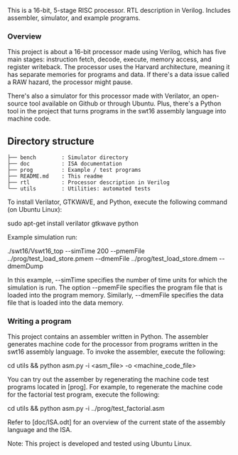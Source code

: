 This is a 16-bit, 5-stage RISC processor. RTL description in Verilog. Includes assembler, simulator, and example programs.

### Overview
This project is about a 16-bit processor made using Verilog, which has five main stages: instruction fetch, decode, execute, memory access, and register writeback. The processor uses the Harvard architecture, meaning it has separate memories for programs and data. If there's a data issue called a RAW hazard, the processor might pause. 

There's also a simulator for this processor made with Verilator, an open-source tool available on Github or through Ubuntu. Plus, there's a Python tool in the project that turns programs in the swt16 assembly language into machine code.

## Directory structure
```
├── bench        : Simulator directory
├── doc          : ISA documentation
├── prog         : Example / test programs
├── README.md    : This readme
├── rtl          : Processor description in Verilog
└── utils        : Utilities: automated tests
```

To install Verilator, GTKWAVE, and Python, execute the following command (on Ubuntu Linux):

sudo apt-get install verilator gtkwave python

Example simulation run:

./swt16/Vswt16_top --simTime 200 --pmemFile ../prog/test_load_store.pmem --dmemFile ../prog/test_load_store.dmem --dmemDump

In this example, --simTime <timeUnits> specifies the number of time units for which the simulation is run. The option --pmemFile <filename> specifies the program file that is loaded into the program memory. Similarly, --dmemFile <filename> specifies the data file that is loaded into the data memory.

### Writing a program
This project contains an assembler written in Python. The assembler generates machine code for the processor from programs written in the swt16 assembly language. To invoke the assembler, execute the following:

cd utils && python asm.py -i <asm_file> -o <machine_code_file>

You can try out the assember by regenerating the machine code test programs located in [prog]. For example, to regenerate the machine code for the factorial test program, execute the following:

cd utils && python asm.py -i ../prog/test_factorial.asm

Refer to [doc/ISA.odt] for an overview of the current state of the assembly language and the ISA.

Note: This project is developed and tested using Ubuntu Linux.
